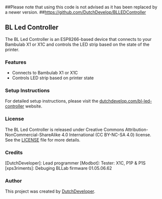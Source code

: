 ##Please note that using this code is not advised as it has been replaced by a newer version.
##https://github.com/DutchDevelop/BLLEDController

## BL Led Controller

The BL Led Controller is an ESP8266-based device that connects to your Bambulab X1 or X1C and controls the LED strip based on the state of the printer.

### Features

- Connects to Bambulab X1 or X1C
- Controls LED strip based on printer state

### Setup Instructions

For detailed setup instructions, please visit the [dutchdevelop.com/bl-led-controller](https://dutchdevelop.com/bl-led-controller) website.

### License

The BL Led Controller is released under Creative Commons Attribution-NonCommercial-ShareAlike 4.0 International (CC BY-NC-SA 4.0) license. See the [LICENSE](https://github.com/DutchDevelop/BambulabLedController/blob/main/LICENSE) file for more details.

### Credits
[DutchDeveloper]: Lead programmer
[Modbot]: Tester: X1C, P1P & P1S
[xps3riments]: Debuging BLLab firmware 01.05.06.62

### Author

This project was created by [DutchDeveloper](https://dutchdevelop.com/).
